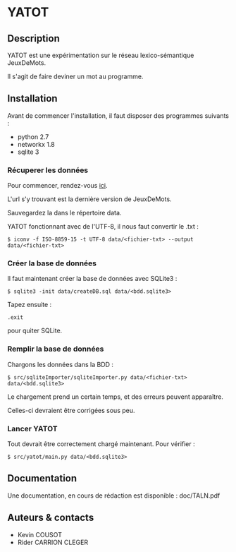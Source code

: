 # YATOT

## Description

YATOT est une expérimentation sur le réseau lexico-sémantique JeuxDeMots.

Il s'agit de faire deviner un mot au programme.

## Installation

Avant de commencer l'installation, il faut disposer des programmes suivants :
* python 2.7
* networkx 1.8
* sqlite 3

### Récuperer les données

Pour commencer, rendez-vous [ici](http://www2.lirmm.fr/~lafourcade/JDM-LEXICALNET-FR/LAST_OUTPUT_NOHTML.txt).

L'url s'y trouvant est la dernière version de JeuxDeMots.

Sauvegardez la dans le répertoire data.

YATOT fonctionnant avec de l'UTF-8, il nous faut convertir le .txt :

`$ iconv -f ISO-8859-15 -t UTF-8 data/<fichier-txt> --output data/<fichier-txt>`

### Créer la base de données

Il faut maintenant créer la base de données avec SQLite3 :

`$ sqlite3 -init data/createDB.sql data/<bdd.sqlite3>`

Tapez ensuite :

`.exit`

pour quiter SQLite.

### Remplir la base de données

Chargons les données dans la BDD :

`$ src/sqliteImporter/sqliteImporter.py data/<fichier-txt> data/<bdd.sqlite3>`

Le chargement prend un certain temps, et des erreurs peuvent apparaître.

Celles-ci devraient être corrigées sous peu.

### Lancer YATOT

Tout devrait être correctement chargé maintenant.
Pour vérifier :

`$ src/yatot/main.py data/<bdd.sqlite3>`

## Documentation

Une documentation, en cours de rédaction est disponible : doc/TALN.pdf

## Auteurs & contacts

* Kevin COUSOT
* Rider CARRION CLEGER
